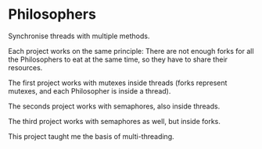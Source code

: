# Philosophers

Synchronise threads with multiple methods.

Each project works on the same principle: There are not enough forks for all
the Philosophers to eat at the same time, so they have to share their resources.

The first project works with mutexes inside threads (forks represent mutexes,
and each Philosopher is inside a thread).

The seconds project works with semaphores, also inside threads.

The third project works with semaphores as well, but inside forks.

This project taught me the basis of multi-threading.
